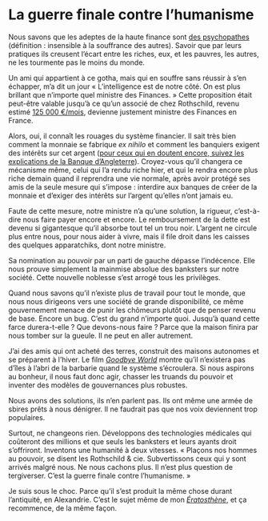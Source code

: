 # La guerre finale contre l’humanisme

Nous savons que les adeptes de la haute finance sont [des psychopathes](http://www.amazon.fr/Snakes-Suits-When-Psychopaths-Work/dp/0061147893) (définition : insensible à la souffrance des autres). Savoir que par leurs pratiques ils creusent l’écart entre les riches, eux, et les pauvres, les autres, ne les tourmente pas le moins du monde.<span id="more-37007"></span>

Un ami qui appartient à ce gotha, mais qui en souffre sans réussir à s’en échapper, m’a dit un jour « L’intelligence est de notre côté. On est plus brillant que n’importe quel ministre des Finances. » Cette proposition était peut-être valable jusqu’à ce qu’un associé de chez Rothschild, revenu estimé [125 000 €/mois](https://twitter.com/DionJack2/status/506786028120989696), devienne justement ministre des Finances en France.

Alors, oui, il connaît les rouages du système financier. Il sait très bien comment la monnaie se fabrique *ex nihilo* et comment les banquiers exigent des intérêts sur cet argent ([pour ceux qui en doutent encore, suivez les explications de la Banque d’Angleterre](http://www.bankofengland.co.uk/publications/Documents/quarterlybulletin/2014/qb14q102.pdf)). Croyez-vous qu’il changera ce mécanisme même, celui qui l’a rendu riche hier, et qui le rendra encore plus riche demain quand il reprendra une vie normale, après avoir protégé ses amis de la seule mesure qui s’impose : interdire aux banques de créer de la monnaie et d’exiger des intérêts sur l’argent qu’elles n’ont jamais eu.

Faute de cette mesure, notre ministre n’a qu’une solution, la rigueur, c’est-à-dire nous faire payer encore et encore. Le remboursement de la dette est devenu si gigantesque qu’il absorbe tout tel un trou noir. L’argent ne circule plus entre nous, pour nous aider à vivre, mais il file droit dans les caisses des quelques apparatchiks, dont notre ministre.

Sa nomination au pouvoir par un parti de gauche dépasse l’indécence. Elle nous prouve simplement la mainmise absolue des banksters sur notre société. Cette nouvelle noblesse s’est arrogé tous les privilèges.

Quand nous savons qu’il n’existe plus de travail pour tout le monde, que nous nous dirigeons vers une société de grande disponibilité, ce même gouvernement menace de punir les chômeurs plutôt que de penser revenu de base. Encore un bug. C’est du grand n’importe quoi. Jusqu’à quand cette farce durera-t-elle ? Que devons-nous faire ? Parce que la maison finira par nous tomber sur la gueule. Il ne peut en aller autrement.

J’ai des amis qui ont acheté des terres, construit des maisons autonomes et se préparent à l’hiver. Le film [*Goodbye World*](https://www.youtube.com/watch?v=VlULt_4Oz8w) montre qu’il n’existera pas d’îles à l’abri de la barbarie quand le système s’écroulera. Si nous aspirons au bonheur, il nous faut donc agir, chasser les truands du pouvoir et inventer des modèles de gouvernances plus robustes.

Nous avons des solutions, ils n’en parlent pas. Ils ont même une armée de sbires prêts à nous dénigrer. Il ne faudrait pas que nos voix deviennent trop populaires.

Surtout, ne changeons rien. Développons des technologies médicales qui coûteront des millions et que seuls les banksters et leurs ayants droit s’offriront. Inventons une humanité à deux vitesses. « Plaçons nos hommes au pouvoir, se disent les Rothschild &amp; cie. Subvertissons ceux qui y sont arrivés malgré nous. Ne nous cachons plus. Il n’est plus question de tergiverser. C’est la guerre finale contre l’humanisme. »

Je suis sous le choc. Parce qu’il s’est produit la même chose durant l’antiquité, en Alexandrie. C’est le sujet même de mon [*Ératosthène*](https://tcrouzet.com/eratosthene/), et ça recommence, de la même façon.

<div class="iframe" id="iframe10"></div>